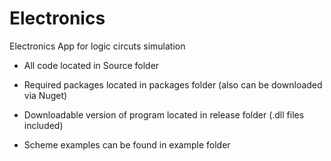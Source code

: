 # Electronics
Electronics App for logic circuts simulation

- All code located in Source folder

- Required packages located in packages folder (also can be downloaded via Nuget)

- Downloadable version of program located in release folder (.dll files included)

- Scheme examples can be found in example folder

